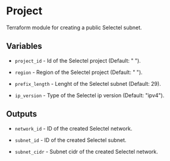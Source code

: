 # Project

Terraform module for creating a public Selectel subnet.

## Variables

  * `project_id` - Id of the Selectel project (Default: " ").

  * `region` - Region of the Selectel project (Default: " ").

  * `prefix_length` - Lenght of the Selectel subnet (Default: 29).

  * `ip_version` - Type of the Selectel ip version (Default: "ipv4").

## Outputs

  * `network_id` - ID of the created Selectel network.

  * `subnet_id` - ID of the created Selectel subnet.

  * `subnet_cidr` - Subnet cidr of the created Selectel network.
  
  